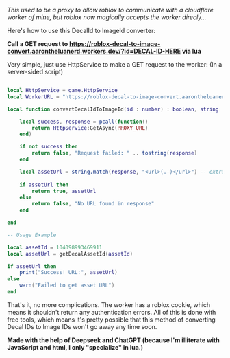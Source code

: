 
*This used to be a proxy to allow roblox to communicate with a cloudflare worker of mine, but roblox now magically accepts the worker direcly...*

Here's how to use this DecalId to ImageId converter:

**Call a GET request to https://roblox-decal-to-image-convert.aarontheluanerd.workers.dev/?id=DECAL-ID-HERE via lua**

Very simple, just use HttpService to make a GET request to the worker: (In a server-sided script)

```lua

local HttpService = game.HttpService
local WorkerURL = "https://roblox-decal-to-image-convert.aarontheluanerd.workers.dev/?id=".. tostring(id)

local function convertDecalIdToImageId(id : number) : boolean, string

    local success, response = pcall(function()
		return HttpService:GetAsync(PROXY_URL)
	end)

	if not success then
		return false, "Request failed: " .. tostring(response)
	end

	local assetUrl = string.match(response, "<url>(.-)</url>") -- extract the url from the xml
	
	if assetUrl then
		return true, assetUrl
	else
		return false, "No URL found in response"
	end

end

-- Usage Example

local assetId = 104098993469911
local assetUrl = getDecalAssetId(assetId) 

if assetUrl then 
    print("Success! URL:", assetUrl)
else 
    warn("Failed to get asset URL")
end


```

That's it, no more complications.
The worker has a roblox cookie, which means it shouldn't return any authentication errors.
All of this is done with free tools, which means it's pretty possible that this method of converting Decal IDs to Image IDs won't go away any time soon.

**Made with the help of Deepseek and ChatGPT (because I'm illiterate with JavaScript and html, I only "specialize" in lua.)**